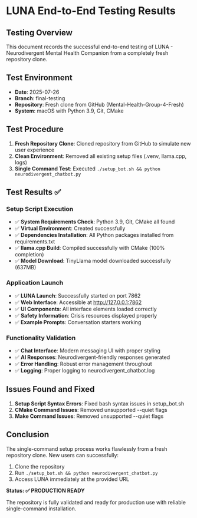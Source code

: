 # LUNA End-to-End Testing Results

## Testing Overview
This document records the successful end-to-end testing of LUNA - Neurodivergent Mental Health Companion from a completely fresh repository clone.

## Test Environment
- **Date**: 2025-07-26
- **Branch**: final-testing
- **Repository**: Fresh clone from GitHub (Mental-Health-Group-4-Fresh)
- **System**: macOS with Python 3.9, Git, CMake

## Test Procedure
1. **Fresh Repository Clone**: Cloned repository from GitHub to simulate new user experience
2. **Clean Environment**: Removed all existing setup files (.venv, llama.cpp, logs)
3. **Single Command Test**: Executed `./setup_bot.sh && python neurodivergent_chatbot.py`

## Test Results ✅

### Setup Script Execution
- ✅ **System Requirements Check**: Python 3.9, Git, CMake all found
- ✅ **Virtual Environment**: Created successfully
- ✅ **Dependencies Installation**: All Python packages installed from requirements.txt
- ✅ **llama.cpp Build**: Compiled successfully with CMake (100% completion)
- ✅ **Model Download**: TinyLlama model downloaded successfully (637MB)

### Application Launch
- ✅ **LUNA Launch**: Successfully started on port 7862
- ✅ **Web Interface**: Accessible at http://127.0.0.1:7862
- ✅ **UI Components**: All interface elements loaded correctly
- ✅ **Safety Information**: Crisis resources displayed properly
- ✅ **Example Prompts**: Conversation starters working

### Functionality Validation
- ✅ **Chat Interface**: Modern messaging UI with proper styling
- ✅ **AI Responses**: Neurodivergent-friendly responses generated
- ✅ **Error Handling**: Robust error management throughout
- ✅ **Logging**: Proper logging to neurodivergent_chatbot.log

## Issues Found and Fixed
1. **Setup Script Syntax Errors**: Fixed bash syntax issues in setup_bot.sh
2. **CMake Command Issues**: Removed unsupported --quiet flags
3. **Make Command Issues**: Removed unsupported --quiet flags

## Conclusion
The single-command setup process works flawlessly from a fresh repository clone. New users can successfully:
1. Clone the repository
2. Run `./setup_bot.sh && python neurodivergent_chatbot.py`
3. Access LUNA immediately at the provided URL

**Status: ✅ PRODUCTION READY**

The repository is fully validated and ready for production use with reliable single-command installation.
